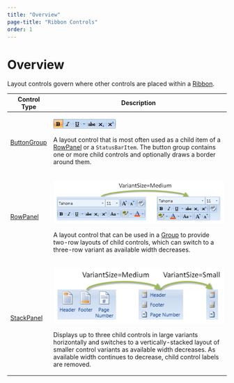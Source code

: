 ```yaml
---
title: "Overview"
page-title: "Ribbon Controls"
order: 1
---
```

# Overview

Layout controls govern where other controls are placed within a [Ribbon](xref:ActiproSoftware.Windows.Controls.Ribbon.Ribbon).

<table>
<thead>

<tr>
<th>Control Type</th>
<th>Description</th>
</tr>


</thead>
<tbody>

<tr>
<td>

[ButtonGroup](buttongroup.md)

</td>
<td>

![Screenshot](../../images/buttongroup-medium.gif)

A layout control that is most often used as a child item of a [RowPanel](rowpanel.md) or a `StatusBarItem`.  The button group contains one or more child controls and optionally draws a border around them.

</td>
</tr>

<tr>
<td>

[RowPanel](rowpanel.md)

</td>
<td>

![Screenshot](../../images/rowpanel.png)

A layout control that can be used in a [Group](../miscellaneous/group.md) to provide two-row layouts of child controls, which can switch to a three-row variant as available width decreases.

</td>
</tr>

<tr>
<td>

[StackPanel](stackpanel.md)

</td>
<td>

![Screenshot](../../images/stackpanel.png)

Displays up to three child controls in large variants horizontally and switches to a vertically-stacked layout of smaller control variants as available width decreases.  As available width continues to decrease, child control labels are removed.

</td>
</tr>

</tbody>
</table>

